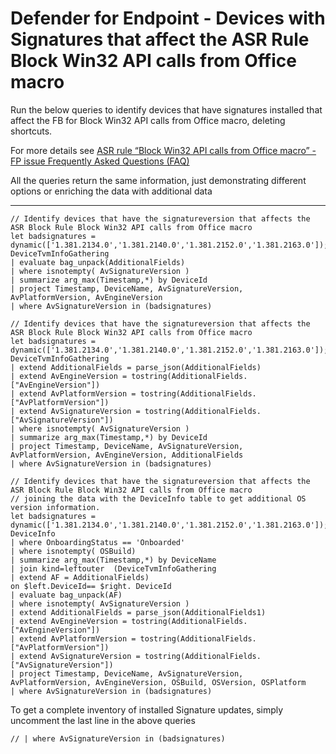 
# Defender for Endpoint - Devices with Signatures that affect the ASR Rule  Block Win32 API calls from Office macro

Run the below queries to identify devices that have signatures installed that affect the FB for Block Win32 API calls from Office macro, deleting shortcuts. 

For more details see [ASR rule “Block Win32 API calls from Office macro” - FP issue Frequently Asked Questions (FAQ)](https://github.com/microsoft/MDE-PowerBI-Templates/blob/master/ASR_scripts/ASR_rule_Block_Win32_API_calls_from_Office_Macro_issue_Q%26A.md)

All the queries return the same information, just demonstrating different options or enriching the data with additional data


---

```Kusto
// Identify devices that have the signatureversion that affects the ASR Block Rule Block Win32 API calls from Office macro
let badsignatures = dynamic(['1.381.2134.0','1.381.2140.0','1.381.2152.0','1.381.2163.0']);
DeviceTvmInfoGathering 
| evaluate bag_unpack(AdditionalFields)
| where isnotempty( AvSignatureVersion )
| summarize arg_max(Timestamp,*) by DeviceId
| project Timestamp, DeviceName, AvSignatureVersion, AvPlatformVersion, AvEngineVersion
| where AvSignatureVersion in (badsignatures)
```

```Kusto
// Identify devices that have the signatureversion that affects the ASR Block Rule Block Win32 API calls from Office macro
let badsignatures = dynamic(['1.381.2134.0','1.381.2140.0','1.381.2152.0','1.381.2163.0']);
DeviceTvmInfoGathering
| extend AdditionalFields = parse_json(AdditionalFields)
| extend AvEngineVersion = tostring(AdditionalFields.["AvEngineVersion"])
| extend AvPlatformVersion = tostring(AdditionalFields.["AvPlatformVersion"])
| extend AvSignatureVersion = tostring(AdditionalFields.["AvSignatureVersion"])
| where isnotempty( AvSignatureVersion )
| summarize arg_max(Timestamp,*) by DeviceId
| project Timestamp, DeviceName, AvSignatureVersion, AvPlatformVersion, AvEngineVersion, AdditionalFields
| where AvSignatureVersion in (badsignatures)
```

```Kusto
// Identify devices that have the signatureversion that affects the ASR Block Rule Block Win32 API calls from Office macro
// joining the data with the DeviceInfo table to get additional OS version information. 
let badsignatures = dynamic(['1.381.2134.0','1.381.2140.0','1.381.2152.0','1.381.2163.0']);
DeviceInfo
| where OnboardingStatus == 'Onboarded'
| where isnotempty( OSBuild)
| summarize arg_max(Timestamp,*) by DeviceName
| join kind=leftouter  (DeviceTvmInfoGathering 
| extend AF = AdditionalFields)
on $left.DeviceId== $right. DeviceId
| evaluate bag_unpack(AF)
| where isnotempty( AvSignatureVersion )
| extend AdditionalFields = parse_json(AdditionalFields1)
| extend AvEngineVersion = tostring(AdditionalFields.["AvEngineVersion"])
| extend AvPlatformVersion = tostring(AdditionalFields.["AvPlatformVersion"])
| extend AvSignatureVersion = tostring(AdditionalFields.["AvSignatureVersion"])
| project Timestamp, DeviceName, AvSignatureVersion, AvPlatformVersion, AvEngineVersion, OSBuild, OSVersion, OSPlatform
| where AvSignatureVersion in (badsignatures)
```

To get a complete inventory of installed Signature updates, simply uncomment the last line in the above queries
```
// | where AvSignatureVersion in (badsignatures)
```